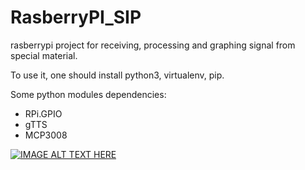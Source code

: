 # RasberryPI_SIP
rasberrypi project for receiving, processing and graphing signal from special material.

To use it, one should install python3, virtualenv, pip.

Some python modules dependencies:
* RPi.GPIO
* gTTS
* MCP3008

[![IMAGE ALT TEXT HERE](https://img.youtube.com/vi/iQnm_wdteHI/0.jpg)](https://www.youtube.com/watch?v=iQnm_wdteHI)

